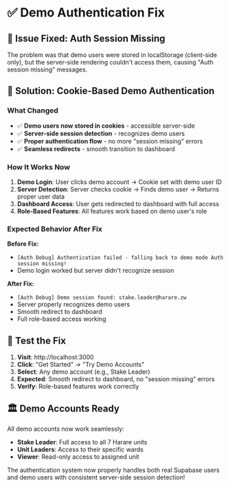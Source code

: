 # ✅ Demo Authentication Fix

## 🔧 **Issue Fixed: Auth Session Missing**

The problem was that demo users were stored in localStorage (client-side only), but the server-side rendering couldn't access them, causing "Auth session missing" messages.

## 🚀 **Solution: Cookie-Based Demo Authentication**

### **What Changed**
- ✅ **Demo users now stored in cookies** - accessible server-side
- ✅ **Server-side session detection** - recognizes demo users
- ✅ **Proper authentication flow** - no more "session missing" errors
- ✅ **Seamless redirects** - smooth transition to dashboard

### **How It Works Now**

1. **Demo Login**: User clicks demo account → Cookie set with demo user ID
2. **Server Detection**: Server checks cookie → Finds demo user → Returns proper user data
3. **Dashboard Access**: User gets redirected to dashboard with full access
4. **Role-Based Features**: All features work based on demo user's role

### **Expected Behavior After Fix**

**Before Fix:**
- `[Auth Debug] Authentication failed - falling back to demo mode Auth session missing!`
- Demo login worked but server didn't recognize session

**After Fix:**
- `[Auth Debug] Demo session found: stake.leader@harare.zw`
- Server properly recognizes demo users
- Smooth redirect to dashboard
- Full role-based access working

## 🎯 **Test the Fix**

1. **Visit**: http://localhost:3000
2. **Click**: "Get Started" → "Try Demo Accounts"
3. **Select**: Any demo account (e.g., Stake Leader)
4. **Expected**: Smooth redirect to dashboard, no "session missing" errors
5. **Verify**: Role-based features work correctly

## 🏛️ **Demo Accounts Ready**

All demo accounts now work seamlessly:
- **Stake Leader**: Full access to all 7 Harare units
- **Unit Leaders**: Access to their specific wards
- **Viewer**: Read-only access to assigned unit

The authentication system now properly handles both real Supabase users and demo users with consistent server-side session detection!